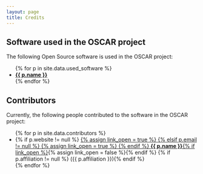 ```yaml
---
layout: page
title: Credits
---
```


## Software used in the OSCAR project

The following Open Source software is used in the OSCAR project:

<ul>
{% for p in site.data.used_software %}
  <li>
    <a href="{{ p.website }}">
    <strong>{{ p.name }}</strong>
    </a>
  </li>
{% endfor %}
</ul>


## Contributors

Currently, the following people contributed to the software in the OSCAR project:

<ul>
{% for p in site.data.contributors %}
  <li>
    {% if p.website != null %}
        <a href="{{ p.website }}">
        {% assign link_open = true %}
    {% elsif p.email != null %}
        <a href="mailto:{{ p.email }}">
        {% assign link_open = true %}
    {% endif %}
    <strong>{{ p.name }}</strong>{% if link_open %}</a>{% assign link_open = false %}{% endif %}
    {% if p.affiliation != null %} ({{ p.affiliation }}){% endif %}
  </li>
{% endfor %}
</ul>
